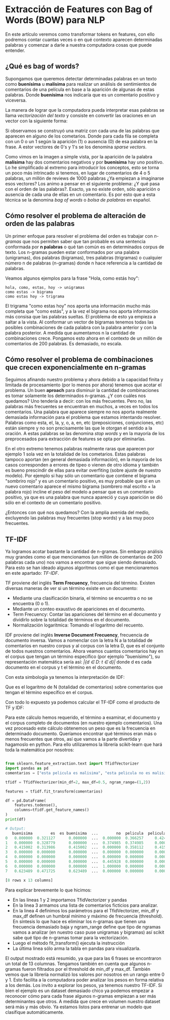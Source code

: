 
# Extracción de Features con Bag of Words (BOW) para NLP

En este artículo veremos como transformar tokens en features, con ello podremos contar cuantas veces o en qué contexto aparecen determinadas palabras y comenzar a darle a nuestra computadora cosas que puede entender.

## ¿Qué es bag of words?

Supongamos que queremos detectar determinadas palabras en un texto como **buenísima** u **malísima** para realizar un análisis de sentimientos de comentarios de una película en base a la aparición de algunas de estas palabras. Donde **buenísima** nos indicaría que es un comentario positivo y viceversa.

La manera de lograr que la computadora pueda interpretar esas palabras se llama *vectorización del texto* y consiste en convertir las oraciones en un vector con la siguiente forma:


Si observamos se construyó una matriz con cada una de las palabras que aparecen en alguno de los cometarios. Donde para cada fila se completa con un 0 o un 1 según la aparición (1) o ausencia (0) de esa palabra en la frase. A estor vectores de 0's y 1's se los denomina *sparse vectors*.

Como vimos en la imagen a simple vista, por la aparición de la palabra **malísima** hay dos comentarios negativos y por **buenisima** hay uno positivo. Lo he simplificado al extremo para introducir los conceptos, esto se torna un poco más intrincado si tenemos, en lugar de comentarios de 4 o 5 palabras, un millón de reviews de 1000 palabras ¿Ya empiezan a imaginarse esos vectores? Los animo a pensar en el siguiente problema: ¿Y qué pasa con el orden de las palabras?. Exacto, ya no existe orden, sólo aparición o ausencia de cada una de ellas en un comentario. Es por esto que a esta técnica se la denomina *bag of words* o *bolsa de palabras* en español. 


## Cómo resolver el problema de alteración de orden de las palabras

Un primer enfoque para resolver el problema del orden es trabajar con *n-gramas* que nos permiten saber que tan probable es una sentencia conformada por **n  palabras** o qué tan común es en determinados corpus de texto. Los n-gramas pueden estar conformados por una palabra (unigramas), dos palabras (bigramas), tres palabras (trigramas) o cualquier número n de palabras (n-gramas) donde n hace referencia a la cantidad de palabras.

Veamos algunos ejemplos para la frase "Hola, como estás hoy":
```
hola, como, estas, hoy -> unigramas
como estas -> bigrama
como estas hoy -> trigrama
```

El trigrama "como estas hoy" nos aporta una información mucho más completa que "como estás", y a la vez el bigrama nos aporta información más consisa que las palabras sueltas. El problema de esto ya empieza a saltar a la vista. Al conformar un vector de bigramas tenemos todas las posibles combinaciones de cada palabra con la palabra anterior y con la palabra posterior. A medida que aumentamos n la cantidad de combinaciones crece. Pongamos esto ahora en el contexto de un millón de comentarios de 200 palabras. Es demasiado, no escala.

## Cómo resolver el problema de combinaciones que crecen exponencialmente en n-gramas

Seguimos afinando nuestro problema y ahora debido a la capacidad finita y limitada de procesamiento (por lo menos por ahora) tenemos que acotar el problema. Un buen **aproach** para disminuir la cantidad de combinaciones es tomar solamente los determinados n-gramas. ¿Y con cuáles nos quedamos? Uno tendería a decir: con los más frecuentes. Pero no, las palabras más frecuentes se encuentran en muchos, a veces en todos los comentarios. Una palabra que aparece siempre no nos aporta realmente demasiada información para el problema que estamos intentando resolver. Palabras como esta, el, la, y, o, a, en, etc (preposiciones, conjunciones, etc) están siempre y no son precisamente las que le otorgan el sentido a la oración. A estas palabras se las denomina *stop words* y en la mayoría de los preprocesados para extracción de features se opta por eliminarlas.

En el otro extremo tenemos palabras realmente raras que aparecen por ejemplo 1 sola vez en la totalidad de los cometarios. Estas palabras tampoco aportan (en general demasiada información), en la mayoría de los casos corresponden a errores de tipeo o vienen de otro idioma y también es bueno prescindir de ellas para evitar overfiting (sobre ajuste de nuestro modelo). Por ejemplo si hay sólo un comentario que contiene el bigrama "sombriro rojo" y es un comentario positivo, es muy probable que si en un nuevo comentario aparece el mismo bigrama (sombrero mal escrito + la palabra rojo) incline el peso del modelo a pensar que es un comentario positivo, ya que es una palabra que nunca apareció y cuya aparición se dió sólo en el contexto de un comentario positivo.

¿Entonces con qué nos quedamos? Con la amplia avenida del medio, excluyendo las palabras muy frecuentes (stop words) y a las muy poco frecuentes.

## TF-IDF

Ya logramos acotar bastante la cantidad de n-gramas. Sin embargo análisis muy grandes como el que mencionamos (un millón de comentarios de 200 palabras cada uno) nos vamos a encontrar que sigue siendo demasiado. Para esto se han ideado algunos algoritmos como el que mencionaremos en este apartado: *TF-IDF*.

TF proviene del inglés **Term Frecuency**, frecuencia del término. Existen diversas maneras de ver si un término existe en un documento: 
- Mediante una clasificación binaria, el término se encuentra o no se encuentra (0 o 1).
- Mediante un conteo exaustivo de apariciones en el documento.
- Term Frecuency: Contar las apariciones del término en el documento y dividirlo sobre la totalidad de términos en el documento.
- Normalización logaritmica: Tomando el logaritmo del recuento.

IDF proviene del inglés **Inverse Document Frecuency**, frecuencia de documento inversa. Vamos a nomenclar con la letra N a la totalidad de comentarios en nuestro corpus y al corpus con la letra D, que es el conjunto de todos nuestros comentarios. Ahora veamos cuantos comentarios hay en el corpus que tengan un término específico (por ejemplo "buenísimo"), su representación matemática sería así: *|{d ∈ D: t ∈ d}|* donde d es cada documento en el corpus y t el término en el documento.

Con esta simbología ya tenemos la interpretación de IDF:


Que es el logaritmo de N (totalidad de comentarios) sobre comentarios que tengan el término específico en el corpus.


Con todo lo expuesto ya podemos calcular el TF-IDF como el producto de TF y IDF:

Para este cálculo hemos requerido, el término a examinar, el documento y el corpus completo de documentos (en nuestro ejemplo comentarios). Una vez procesado este cálculo obtenemos un peso que es la frecuencia en determinado documento. Queríamos encontrar qué términos eran más o menos frecuentes que otros, así que vamos a la parte divertida y hagamoslo en python. Para ello utilizaremos la librería scikit-learn que hará toda la matemática por nosotros:

```python

from sklearn.feature_extraction.text import TfidfVectorizer
import pandas as pd
comentarios = ["esta pelicula es malisima", "esta pelicula no es malisima", "esta pelicula es buenisima", "malisima", "me gustó", "no me gustó", "no creo que sea una buena película", "es buenisima"]

tfidf = TfidfVectorizer(min_df=2, max_df=0.5, ngram_range=(1,2))

features = tfidf.fit_transform(comentarios)

df = pd.DataFrame(
    features.todense(),
    columns=tfidf.get_feature_names()
)
print(df)

# Output:
   buenisima        es  es buenisima  ...        no  pelicula  pelicula es
0   0.000000  0.321127      0.000000  ...  0.000000  0.366257     0.424441
1   0.000000  0.328779      0.000000  ...  0.374985  0.374985     0.000000
2   0.415002  0.313986      0.415002  ...  0.000000  0.358112     0.415002
3   0.000000  0.000000      0.000000  ...  0.000000  0.000000     0.000000
4   0.000000  0.000000      0.000000  ...  0.000000  0.000000     0.000000
5   0.000000  0.000000      0.000000  ...  0.445928  0.000000     0.000000
6   0.000000  0.000000      0.000000  ...  1.000000  0.000000     0.000000
7   0.623489  0.471725      0.623489  ...  0.000000  0.000000     0.000000

[8 rows x 13 columns]
```

Para explicar brevemente lo que hicimos:
- En las lineas 1 y 2 importamos TfidVectorizer y pandas
- En la linea 3 armamos una lista de comentarios ficticios para analizar.
- En la linea 4 definimos los parámetros para el TfidVectorizer, min_df y max_df definen un humbral mínimo y máximo de frecuencia (threshold). En síntesis lo que hace es eliminar los n-gramas que tienen una frecuencia demasiado baja y ngram_range define que tipo de ngramas vamos a analizar (en nuestro caso puse unigramas y bigramas) así scikit sabe qué tipo de n-gramas tomar para la vectorización.
- Luego el método fit_transform() ejecuta la instrucción
- La última linea sólo arma la tabla en pandas para visualizarla. 



El output mostrado está resumido, ya que para las 6 frases se encontraron un total de 13 columnas. Tengamos también en cuenta que algunos n-gramas fueron filtrados por el threshold de min_df y max_df. También vemos que la librería normalizó los valores por nosotros en un rango entre 0 y 1. Esto facilita a la computadora poder analizar los pesos en forma relativa a los demás. Los invito a explorar los pesos, ya tenemos nuestro TF-IDF. Si bien el ejemplo es un dataset demasiado chico ya podemos empezar a reconocer cómo para cada frase algunos n-gramas empiezan a ser más determinantes que otros. A medida que crece en volumen nuestro dataset será más y más obvio. Ya estamos listos para entrenar un modelo que clasifique automáticamente.
